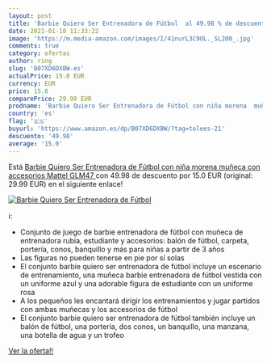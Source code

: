 ```yaml
---
layout: post
title: 'Barbie Quiero Ser Entrenadora de Fútbol  al 49.98 % de descuento'
date: 2021-01-10 11:33:22
image: 'https://m.media-amazon.com/images/I/41nurL3C9OL._SL200_.jpg'
comments: true
category: ofertas
author: ring
slug: 'B07XD6DXBW-es'
actualPrice: 15.0 EUR
currency: EUR
price: 15.0
comparePrice: 29.99 EUR
prodname: 'Barbie Quiero Ser Entrenadora de Fútbol con niña morena  muñeca con accesorios  Mattel GLM47 '
country: 'es'
flag: '🇪🇸'
buyurl: 'https://www.amazon.es/dp/B07XD6DXBW/?tag=tolees-21'
descuento: '49.98'
average: '15.0'
---
```


Está [Barbie Quiero Ser Entrenadora de Fútbol con niña morena  muñeca con accesorios  Mattel GLM47 ](https://www.amazon.es/dp/B07XD6DXBW/?tag=tolees-21) con 49.98 de descuento por 15.0 EUR (original: 29.99 EUR) en el siguiente enlace!

[![Barbie Quiero Ser Entrenadora de Fútbol ](https://m.media-amazon.com/images/I/41nurL3C9OL._SL200_.jpg)](https://www.amazon.es/dp/B07XD6DXBW/?tag=tolees-21)

ℹ️:

- Conjunto de juego de barbie entrenadora de fútbol con muñeca de entrenadora rubia, estudiante y accesorios: balón de fútbol, carpeta, portería, conos, banquillo y más para niñas a partir de 3 años
- Las figuras no pueden tenerse en pie por sí solas
- El conjunto barbie quiero ser entrenadora de fútbol incluye un escenario de entrenamiento, una muñeca barbie entrenadora de fútbol vestida con un uniforme azul y una adorable figura de estudiante con un uniforme rosa
- A los pequeños les encantará dirigir los entrenamientos y jugar partidos con ambas muñecas y los accesorios de fútbol
- El conjunto barbie quiero ser entrenadora de fútbol también incluye un balón de fútbol, una portería, dos conos, un banquillo, una manzana, una botella de agua y un trofeo

[Ver la oferta!!](https://www.amazon.es/dp/B07XD6DXBW/?tag=tolees-21)
